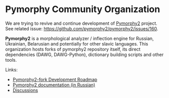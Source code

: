 # Pymorphy Community Organization

We are trying to revive and continue development of [Pymorphy2](https://github.com/pymorphy2/pymorphy2) project. See related issue: https://github.com/pymorphy2/pymorphy2/issues/160.

**Pymorphy2** is a morphological analyzer / inflection engine for Russian, Ukrainian, Belarusian and potentially for other slavic languages. This organization hosts forks of pymorphy2 repository itself, its direct dependencies (DAWG, DAWG-Python), dictionary building scripts and other tools.

Links:

- [Pymorphy2-fork Development Roadmap](https://github.com/orgs/pymorphy2-fork/discussions/1)
- [Pymorphy2 documentation (in Russian)](https://pymorphy2.readthedocs.io/en/stable/)
- [Discussions](https://github.com/orgs/pymorphy2-fork/discussions)
<!--
![GitHub followers](https://img.shields.io/github/followers/pymorphy2-fork?style=for-the-badge)
-->
